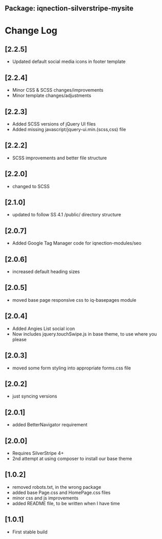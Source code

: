 ## Package: iqnection-silverstripe-mysite
# Change Log

## [2.2.5]
- Updated default social media icons in footer template

## [2.2.4]
- Minor CSS & SCSS changes/improvements
- Minor template changes/adjustments

## [2.2.3]
- Added SCSS versions of jQuery UI files
- Added missing javascript/jquery-ui.min.(scss,css) file

## [2.2.2]
- SCSS improvements and better file structure

## [2.2.0]
- changed to SCSS

## [2.1.0]
- updated to follow SS 4.1 /public/ directory structure

## [2.0.7]
- Added Google Tag Manager code for iqnection-modules/seo

## [2.0.6]
- increased default heading sizes

## [2.0.5]
- moved base page responsive css to iq-basepages module

## [2.0.4]
- Added Angies List social icon
- Now includes jquery.touchSwipe.js in base theme, to use where you please

## [2.0.3]
- moved some form styling into appropriate forms.css file

## [2.0.2]
- just syncing versions

## [2.0.1]
- added BetterNavigator requirement

## [2.0.0]
- Requires SilverStripe 4+
- 2nd attempt at using composer to install our base theme

## [1.0.2]
- removed robots.txt, in the wrong package
- added base Page.css and HomePage.css files
- minor css and js improvements
- added README file, to be written when I have time


## [1.0.1]
- First stable build